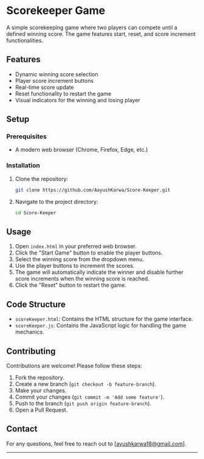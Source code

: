 
# Scorekeeper Game

A simple scorekeeping game where two players can compete until a defined winning score. The game features start, reset, and score increment functionalities.

## Features
- Dynamic winning score selection
- Player score increment buttons
- Real-time score update
- Reset functionality to restart the game
- Visual indicators for the winning and losing player

## Setup
### Prerequisites
- A modern web browser (Chrome, Firefox, Edge, etc.)

### Installation
1. Clone the repository:
    ```bash
    git clone https://github.com/AayushKarwa/Score-Keeper.git
    ```
2. Navigate to the project directory:
    ```bash
    cd Score-Keeper
    ```

## Usage
1. Open `index.html` in your preferred web browser.
2. Click the "Start Game" button to enable the player buttons.
3. Select the winning score from the dropdown menu.
4. Use the player buttons to increment the scores.
5. The game will automatically indicate the winner and disable further score increments when the winning score is reached.
6. Click the "Reset" button to restart the game.

## Code Structure
- `scoreKeeper.html`: Contains the HTML structure for the game interface.
- `scoreKeeper.js`: Contains the JavaScript logic for handling the game mechanics.

## Contributing
Contributions are welcome! Please follow these steps:
1. Fork the repository.
2. Create a new branch (`git checkout -b feature-branch`).
3. Make your changes.
4. Commit your changes (`git commit -m 'Add some feature'`).
5. Push to the branch (`git push origin feature-branch`).
6. Open a Pull Request.


## Contact
For any questions, feel free to reach out to [ayushkarwa18@gmail.com].

---
